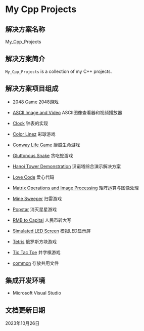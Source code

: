 # My Cpp Projects

## 解决方案名称

My_Cpp_Projects

## 解决方案简介

`My_Cpp_Projects` is a collection of my C++ projects.

## 解决方案项目组成

* [2048 Game](2048_Game/README.md)
2048游戏

* [ASCII Image and Video](ASCII_Image_and_Video/README.md)
ASCII图像查看器和视频播放器

* [Clock](Clock/README.md)
钟表的实现

* [Color Linez](Color_Linez/README.md)
彩球游戏

* [Conway Life Game](Conway_Life_Game/README.md)
康威生命游戏

* [Gluttonous Snake](Gluttonous_Snake/README.md)
贪吃蛇游戏

* [Hanoi Tower Demonstration](Hanoi_Tower_Demonstration/README.md)
汉诺塔综合演示解决方案

* [Love Code](Love_Code/README.md)
爱心代码

* [Matrix Operations and Image Processing](Matrix_Operations_and_Image_Processing/README.md)
矩阵运算与图像处理

* [Mine Sweeper](Mine_Sweeper/README.md)
扫雷游戏

* [Popstar](Popstar/README.md)
消灭星星游戏

* [RMB to Capital](RMB_to_Capital/README.md)
人民币转大写

* [Simulated LED Screen](Simulated_LED_Screen/README.md)
模拟LED显示屏

* [Tetris](Tetris/README.md)
俄罗斯方块游戏

* [Tic Tac Toe](Tic_Tac_Toe/README.md)
井字棋游戏

* [common](common/README.md)
存放共用文件

## 集成开发环境

* Microsoft Visual Studio

## 文档更新日期

2023年10月26日